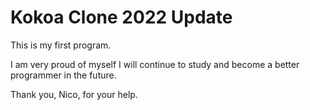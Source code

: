 # Kokoa Clone 2022 Update

This is my first program.

I am very proud of myself I will continue to study and become a better programmer in the future.

Thank you, Nico, for your help.
